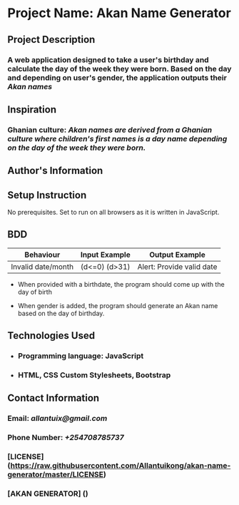 # Project Name: Akan Name Generator

## Project Description

### A web application designed to take a user's birthday and calculate the day of the week they were born. Based on the day and depending on user's gender, the application outputs their *Akan names*

## Inspiration

### Ghanian culture: _Akan names are derived from a Ghanian culture where children's first names is a day name depending on the day of the week they were born._

## Author's Information

## Setup Instruction

No prerequisites. Set to run on all browsers as it is written in JavaScript.

## BDD

| Behaviour | Input Example | Output Example|
|-----------|---------------|---------------|
| Invalid date/month | (d<=0) (d>31) | Alert: Provide valid date|

- When provided with a birthdate, the program should come up with the day of birth

- When gender is added, the program should generate an Akan name based on the day of birthday.

## Technologies Used

- ### Programming language: JavaScript

- ### HTML, CSS Custom Stylesheets, Bootstrap

## Contact Information

### Email: _allantuix@gmail.com_

### Phone Number: _+254708785737_

### [LICENSE] (https://raw.githubusercontent.com/Allantuikong/akan-name-generator/master/LICENSE)

### [AKAN GENERATOR] ()
